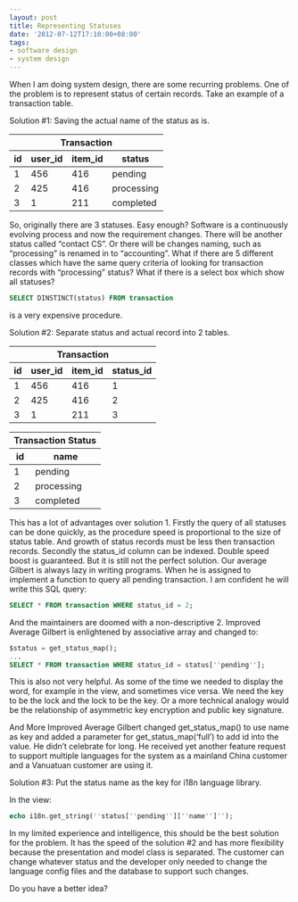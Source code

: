 ```yaml
---
layout: post
title: Representing Statuses
date: '2012-07-12T17:10:00+08:00'
tags:
- software design
- system design
---
```

When I am doing system design, there are some recurring problems. One of the problem is to represent status of certain records. Take an example of a transaction table.

Solution #1: Saving the actual name of the status as is.

<table><thead><tr><th colspan="4">Transaction</th></tr><tr><th>id</th><th>user_id</th><th>item_id</th><th>status</th></tr></thead><tr><td>1</td><td>456</td><td>416</td><td>pending</td></tr><tr><td>2</td><td>425</td><td>416</td><td>processing</td></tr><tr><td>3</td><td>1</td><td>211</td><td>completed</td></tr></table>

So, originally there are 3 statuses. Easy enough? Software is a continuously evolving process and now the requirement changes. There will be another status called “contact CS”. Or there will be changes naming, such as “processing” is renamed in to “accounting”. What if there are 5 different classes which have the same query criteria of looking for transaction records with “processing” status? What if there is a select box which show all statuses?

```sql
SELECT DINSTINCT(status) FROM transaction
```
is a very expensive procedure.

Solution #2: Separate status and actual record into 2 tables.

<table><thead><tr><th colspan="4">Transaction</th></tr><tr><th>id</th><th>user_id</th><th>item_id</th><th>status_id</th></tr></thead><tr><td>1</td><td>456</td><td>416</td><td>1</td></tr><tr><td>2</td><td>425</td><td>416</td><td>2</td></tr><tr><td>3</td><td>1</td><td>211</td><td>3</td></tr></table><table><thead><tr><th colspan="2">Transaction Status</th></tr><tr><th>id</th><th>name</th></tr></thead><tr><td>1</td><td>pending</td></tr><tr><td>2</td><td>processing</td></tr><tr><td>3</td><td>completed</td></tr></table>

This has a lot of advantages over solution 1. Firstly the query of all statuses can be done quickly, as the procedure speed is proportional to the size of status table. And growth of status records must be less then transaction records. Secondly the status_id column can be indexed. Double speed boost is guaranteed. But it is still not the perfect solution. Our average Gilbert is always lazy in writing programs. When he is assigned to implement a function to query all pending transaction. I am confident he will write this SQL query:

```sql
SELECT * FROM transaction WHERE status_id = 2;
```

And the maintainers are doomed with a non-descriptive 2. Improved Average Gilbert is enlightened by associative array and changed to:

```sql
$status = get_status_map();
...
SELECT * FROM transaction WHERE status_id = status[''pending''];
```

This is also not very helpful. As some of the time we needed to display the word, for example in the view, and sometimes vice versa. We need the key to be the lock and the lock to be the key. Or a more technical analogy would be the relationship of asymmetric key encryption and public key signature.

And More Improved Average Gilbert changed get_status_map() to use name as key and added a parameter for get_status_map(‘full’) to add id into the value. He didn’t celebrate for long. He received yet another feature request to support multiple languages for the system as a mainland China customer and a Vanuatuan customer are using it.

Solution #3: Put the status name as the key for i18n language library.

In the view:

```php
echo i18n.get_string(''status[''pending''][''name'']'');
```

In my limited experience and intelligence, this should be the best solution for the problem. It has the speed of the solution #2 and has more flexibility because the presentation and model class is separated. The customer can change whatever status and the developer only needed to change the language config files and the database to support such changes.

Do you have a better idea?
